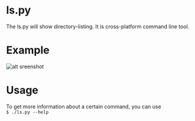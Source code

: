 # ls.py
The ls.py will show directory-listing. It is cross-platform command line tool.  
# Example
![alt sreenshot](../public/1.png)
# Usage
To get more information about a certain command, you can use  
<code>$ ./ls.py --help</code>
